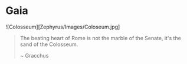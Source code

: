 # **Gaia**

![Colosseum][Zephyrus/Images/Coloseum.jpg]

> The beating heart of Rome is not the marble
> of the Senate, it's the sand of the Colosseum.
>
> ~ Gracchus

